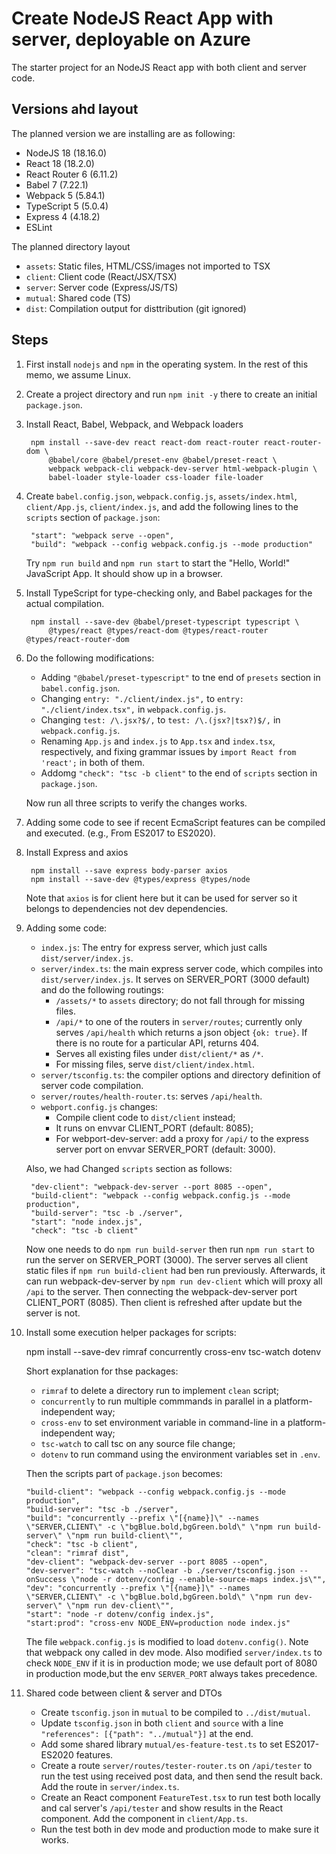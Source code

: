 # Create NodeJS React App with server, deployable on Azure

The starter project for an NodeJS React app with both client and server code.

## Versions ahd layout

The planned version we are installing are as following:

- NodeJS 18 (18.16.0)
- React 18 (18.2.0)
- React Router 6 (6.11.2)
- Babel 7 (7.22.1)
- Webpack 5 (5.84.1)
- TypeScript 5 (5.0.4)
- Express 4 (4.18.2)
- ESLint

The planned directory layout

- `assets`: Static files, HTML/CSS/images not imported to TSX
- `client`: Client code (React/JSX/TSX)
- `server`: Server code (Express/JS/TS)
- `mutual`: Shared code (TS)
- `dist`: Compilation output for disttribution (git ignored)

## Steps

1. First install `nodejs` and `npm` in the operating system.
   In the rest of this memo, we assume Linux.

2. Create a project directory and run `npm init -y` there to create an initial
   `package.json`.

3. Install React, Babel, Webpack, and Webpack loaders

        npm install --save-dev react react-dom react-router react-router-dom \
            @babel/core @babel/preset-env @babel/preset-react \
            webpack webpack-cli webpack-dev-server html-webpack-plugin \
            babel-loader style-loader css-loader file-loader

4. Create `babel.config.json`, `webpack.config.js`, `assets/index.html`,
  `client/App.js`, `client/index.js`, and add the following lines to
   the `scripts` section of `package.json`:

        "start": "webpack serve --open",
        "build": "webpack --config webpack.config.js --mode production"

    Try `npm run build` and `npm run start` to start the "Hello, World!"
    JavaScript App. It should show up in a browser.

5. Install TypeScript for type-checking only, and Babel packages for the
   actual compilation.

        npm install --save-dev @babel/preset-typescript typescript \
            @types/react @types/react-dom @types/react-router @types/react-router-dom

6. Do the following modifications:

    - Adding `"@babel/preset-typescript"` to tne end of `presets` section
      in `babel.config.json`.
    - Changing `entry: "./client/index.js",` to `entry: "./client/index.tsx",`
      in `webpack.config.js`.
    - Changing `test: /\.jsx?$/,` to `test: /\.(jsx?|tsx?)$/,`
      in `webpack.config.js`.
    - Renaming `App.js` and `index.js` to `App.tsx` and `index.tsx`,
      respectively, and fixing grammar issues by `import React from 'react';`
      in both of them.
    - Addomg `"check": "tsc -b client"` to the end of `scripts` section
      in `package.json`.

   Now run all three scripts to verify the changes works.

7. Adding some code to see if recent EcmaScript features can be compiled and
   executed. (e.g., From ES2017 to ES2020).

8. Install Express and axios

        npm install --save express body-parser axios
        npm install --save-dev @types/express @types/node

   Note that `axios` is for client here but it can be used for server so it
   belongs to dependencies not dev dependencies.
9. Adding some code:

    - `index.js`: The entry for express server, which just calls
      `dist/server/index.js`.
    - `server/index.ts`: the main express server code, which compiles
       into `dist/server/index.js`. It serves on SERVER_PORT (3000 default)
       and do the following routings:
       + `/assets/*` to `assets` directory; do not fall through for missing
        files.
       + `/api/*` to one of the routers in `server/routes`; currently
         only serves `/api/health` which returns a json object `{ok: true}`.
         If there is no route for a particular API, returns 404.
       + Serves all existing files under `dist/client/*` as  `/*`.
       + For missing files, serve `dist/client/index.html`.
    - `server/tsconfig.ts`: the compiler options and directory definition
      of server code compilation.
    - `server/routes/health-router.ts`: serves `/api/health`.
    - `webport.config.js` changes:
       + Compile client code to `dist/client` instead;
       + It runs on envvar CLIENT_PORT (default: 8085);
       + For webport-dev-server: add a proxy for `/api/` to the express
         server port on envvar SERVER_PORT (default: 3000).

   Also, we had Changed `scripts` section as follows:

        "dev-client": "webpack-dev-server --port 8085 --open",
        "build-client": "webpack --config webpack.config.js --mode production",
        "build-server": "tsc -b ./server",
        "start": "node index.js",
        "check": "tsc -b client"

    Now one needs to do `npm run build-server` then run `npm run start` to
    run the server on SERVER_PORT (3000). The server serves all client static
    files if `npm run build-client` had ben run previously.
    Afterwards, it can run webpack-dev-server by `npm run dev-client` which
    will proxy all `/api` to the server. Then connecting the webpack-dev-server
    port CLIENT_PORT (8085). Then client is refreshed after update but the
    server is not.

10. Install some execution helper packages for scripts:

    npm install --save-dev rimraf concurrently cross-env tsc-watch dotenv

    Short explanation for thse packages:
    - `rimraf` to delete a directory run to implement `clean` script;
    - `concurrently` to run multiple commmands in parallel in a
      platform-independent way;
    - `cross-env` to set environment variable in command-line in a
      platform-independent way;
    - `tsc-watch` to call tsc on any source file change;
    - `dotenv` to run command using the environment variables set in `.env`.

    Then the scripts part of `package.json` becomes:

        "build-client": "webpack --config webpack.config.js --mode production",
        "build-server": "tsc -b ./server",
        "build": "concurrently --prefix \"[{name}]\" --names \"SERVER,CLIENT\" -c \"bgBlue.bold,bgGreen.bold\" \"npm run build-server\" \"npm run build-client\"",
        "check": "tsc -b client",
        "clean": "rimraf dist",
        "dev-client": "webpack-dev-server --port 8085 --open",
        "dev-server": "tsc-watch --noClear -b ./server/tsconfig.json --onSuccess \"node -r dotenv/config --enable-source-maps index.js\"",
        "dev": "concurrently --prefix \"[{name}]\" --names \"SERVER,CLIENT\" -c \"bgBlue.bold,bgGreen.bold\" \"npm run dev-server\" \"npm run dev-client\"",
        "start": "node -r dotenv/config index.js",
        "start:prod": "cross-env NODE_ENV=production node index.js"

    The file `webpack.config.js` is modified to load `dotenv.config()`.
    Note that webpack ony called in dev mode. Also modified `server/index.ts`
    to check `NODE_ENV` if it is in production mode; we use default port
    of 8080 in production mode,but the env `SERVER_PORT` always takes
    precedence.

11. Shared code between client & server and DTOs

    - Create `tsconfig.json` in `mutual` to be compiled to `../dist/mutual`.
    - Update `tsconfig.json` in both `client` and `source` with a line
      `"references": [{"path": "../mutual"}]` at the end.
    - Add some shared library `mutual/es-feature-test.ts` to set ES2017-ES2020
      features.
    - Create a route `server/routes/tester-router.ts` on `/api/tester` to run
      the test using received post data, and then send the result back.
      Add the route in `server/index.ts`.
    - Create an React component `FeatureTest.tsx` to run test both locally and
      cal server's `/api/tester` and show results in the React component.
      Add the component in `client/App.ts`.
    - Run the test both in dev mode and production mode to make sure it works.

